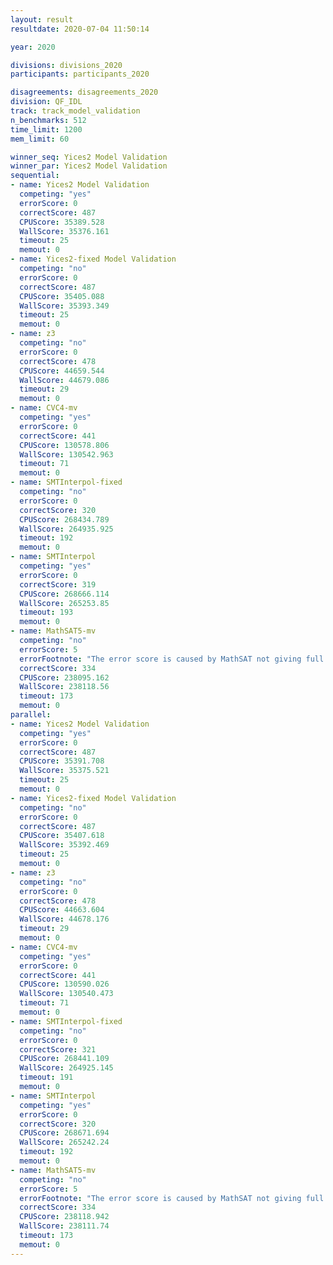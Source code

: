 ```yaml
---
layout: result
resultdate: 2020-07-04 11:50:14

year: 2020

divisions: divisions_2020
participants: participants_2020

disagreements: disagreements_2020
division: QF_IDL
track: track_model_validation
n_benchmarks: 512
time_limit: 1200
mem_limit: 60

winner_seq: Yices2 Model Validation
winner_par: Yices2 Model Validation
sequential:
- name: Yices2 Model Validation
  competing: "yes"
  errorScore: 0
  correctScore: 487
  CPUScore: 35389.528
  WallScore: 35376.161
  timeout: 25
  memout: 0
- name: Yices2-fixed Model Validation
  competing: "no"
  errorScore: 0
  correctScore: 487
  CPUScore: 35405.088
  WallScore: 35393.349
  timeout: 25
  memout: 0
- name: z3
  competing: "no"
  errorScore: 0
  correctScore: 478
  CPUScore: 44659.544
  WallScore: 44679.086
  timeout: 29
  memout: 0
- name: CVC4-mv
  competing: "yes"
  errorScore: 0
  correctScore: 441
  CPUScore: 130578.806
  WallScore: 130542.963
  timeout: 71
  memout: 0
- name: SMTInterpol-fixed
  competing: "no"
  errorScore: 0
  correctScore: 320
  CPUScore: 268434.789
  WallScore: 264935.925
  timeout: 192
  memout: 0
- name: SMTInterpol
  competing: "yes"
  errorScore: 0
  correctScore: 319
  CPUScore: 268666.114
  WallScore: 265253.85
  timeout: 193
  memout: 0
- name: MathSAT5-mv
  competing: "no"
  errorScore: 5
  errorFootnote: "The error score is caused by MathSAT not giving full models (syntactic problems).  It does not indicate an unsoundness."
  correctScore: 334
  CPUScore: 238095.162
  WallScore: 238118.56
  timeout: 173
  memout: 0
parallel:
- name: Yices2 Model Validation
  competing: "yes"
  errorScore: 0
  correctScore: 487
  CPUScore: 35391.708
  WallScore: 35375.521
  timeout: 25
  memout: 0
- name: Yices2-fixed Model Validation
  competing: "no"
  errorScore: 0
  correctScore: 487
  CPUScore: 35407.618
  WallScore: 35392.469
  timeout: 25
  memout: 0
- name: z3
  competing: "no"
  errorScore: 0
  correctScore: 478
  CPUScore: 44663.604
  WallScore: 44678.176
  timeout: 29
  memout: 0
- name: CVC4-mv
  competing: "yes"
  errorScore: 0
  correctScore: 441
  CPUScore: 130590.026
  WallScore: 130540.473
  timeout: 71
  memout: 0
- name: SMTInterpol-fixed
  competing: "no"
  errorScore: 0
  correctScore: 321
  CPUScore: 268441.109
  WallScore: 264925.145
  timeout: 191
  memout: 0
- name: SMTInterpol
  competing: "yes"
  errorScore: 0
  correctScore: 320
  CPUScore: 268671.694
  WallScore: 265242.24
  timeout: 192
  memout: 0
- name: MathSAT5-mv
  competing: "no"
  errorScore: 5
  errorFootnote: "The error score is caused by MathSAT not giving full models (syntactic problems).  It does not indicate an unsoundness."
  correctScore: 334
  CPUScore: 238118.942
  WallScore: 238111.74
  timeout: 173
  memout: 0
---
```

